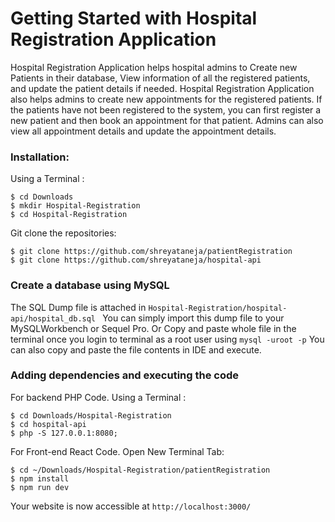 # Getting Started with Hospital Registration Application
Hospital Registration Application helps hospital admins to Create new Patients in their database, View information of all the registered patients, and update the patient details if needed.
Hospital Registration Application also helps admins to create new appointments for the registered patients. If the patients have not been registered to the system, you can first register a new patient and then book an appointment for that patient. Admins can also view all appointment details and update the appointment details.

### Installation: 

Using a Terminal :
```
$ cd Downloads
$ mkdir Hospital-Registration
$ cd Hospital-Registration 
```
Git clone the repositories:
```
$ git clone https://github.com/shreyataneja/patientRegistration
$ git clone https://github.com/shreyataneja/hospital-api
```

### Create a database using MySQL

The SQL Dump file is attached in ```Hospital-Registration/hospital-api/hospital_db.sql ``` 
You can simply import this dump file to your MySQLWorkbench or Sequel Pro.
Or Copy and paste whole file in the terminal once you login to terminal as a root user using ```mysql -uroot -p```
You can also copy and paste the file contents in IDE and execute.

### Adding dependencies and executing the code 
 For backend PHP Code. Using a Terminal :
```
$ cd Downloads/Hospital-Registration 
$ cd hospital-api 
$ php -S 127.0.0.1:8080;
```
For Front-end React Code.
Open New Terminal Tab:
```
$ cd ~/Downloads/Hospital-Registration/patientRegistration
$ npm install
$ npm run dev
```

Your website is now accessible at
```http://localhost:3000/```
